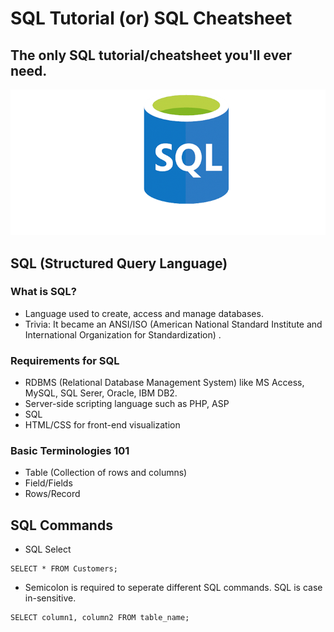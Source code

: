 # SQL Tutorial (or) SQL Cheatsheet
## The only SQL tutorial/cheatsheet you'll ever need. 
![img](images/sql.jpg)

## SQL (Structured Query Language)
### What is SQL?
* Language used to create, access and manage databases.
* Trivia: It became an ANSI/ISO (American National Standard Institute and International Organization for Standardization) .

### Requirements for SQL
* RDBMS (Relational Database Management System) like MS Access, MySQL, SQL Serer, Oracle, IBM DB2.
* Server-side scripting language such as PHP, ASP
* SQL
* HTML/CSS for front-end visualization

### Basic Terminologies 101
* Table (Collection of rows and columns)
* Field/Fields
* Rows/Record

## SQL Commands

* SQL Select
```
SELECT * FROM Customers;
```
* Semicolon is required to seperate different SQL commands. SQL is case in-sensitive.
```
SELECT column1, column2 FROM table_name;
```




